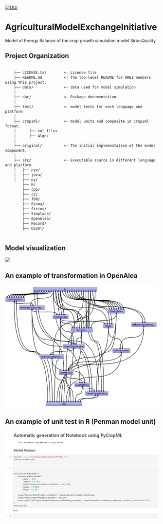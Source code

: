 [![DOI](https://zenodo.org/badge/DOI/10.5281/zenodo.4292231.svg)](https://doi.org/10.5281/zenodo.4292231)


AgriculturalModelExchangeInitiative
===================================

Model of Energy Balance of the crop growth simulation model SiriusQuality

Project Organization
--------------------

```

    ├── LICENSE.txt        <- License file
    ├── README.md          <- The top-level README for AMEI members using this project.
    ├── data/              <- data used for model simulation
    │
    ├── doc/               <- Package documentation
    │
    ├── test/              <- model tests for each language and platform
    │
    ├── crop2ml/           <- model units and composite in crop2ml format.
    │      ├── xml files
    │      ├── Algo/
    │
    ├── original/          <- The initial implementation of the model component.
    │
    ├── src/               <- Executable source in different language and platform
    │   ├── pyx/
    │   ├── java/
    │   ├── py/
        ├── R/
        ├── cpp/
        ├── cs/
        ├── f90/
        ├── Bioma/
        ├── Sirius/
        ├── Simplace/
        ├── OpenAlea/
        ├── Record/
        ├── DSSAT/
   
```

Model visualization
-------------------
![](doc/images/energy_balance2.png)

An example of transformation in OpenAlea
----------------------------------------

![](doc/images/openalea_workflow.png)



An example of unit test in R (Penman model unit)
------------------------------------------------

![](doc/images/penman_notebook.png)

